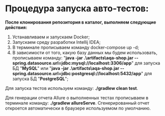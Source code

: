 # Процедура запуска авто-тестов:

**После клонирования репозитория в каталог, выполняем следующие действия:**

  1. Устанавливаем и запускаем Docker;
  2. Запускаем среду разработки Intellij IDEA;
  3. В терминале прописываем команду docker-compose up -d;
  4. В зависимости от того, какую базу данных мы будем использовать, прописываем команду: "**java -jar .\artifacts\aqa-shop.jar --spring.datasource.url=jdbc:mysql://localhost:3306/app**" для запуска БД "**MySQL**" или "**java -jar .\artifacts\aqa-shop.jar --spring.datasource.url=jdbc:postgresql://localhost:5432/app**" для запуска БД "**PostgreSQL**";

Для запуска тестов используем команду: **./gradlew clean test**.

Для генерации отчета Allure о выполненных тестах прописываем в терминале команду: **./gradlew allureServe**. Сгенерированный отчет откроется автоматически в браузере используемом по умолчанию.
